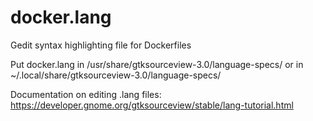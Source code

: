 docker.lang
===========

Gedit syntax highlighting file for Dockerfiles

Put docker.lang in /usr/share/gtksourceview-3.0/language-specs/
or in ~/.local/share/gtksourceview-3.0/language-specs/

Documentation on editing .lang files: https://developer.gnome.org/gtksourceview/stable/lang-tutorial.html

